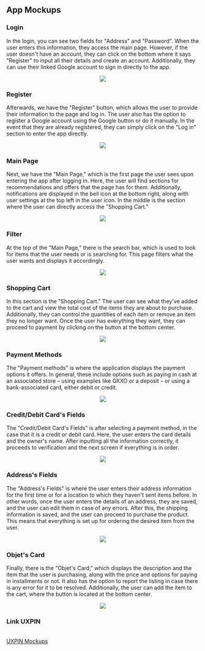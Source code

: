 ## App Mockups 

### Login
In the login, you can see two fields for "Address" and "Password". When the user enters this information, they access the main page. However, if the user doesn't have an account, they can click on the bottom where it says "Register" to input all their details and create an account. Additionally, they can use their linked Google account to sign in directly to the app.

<p align='center'>
  <img src='https://github.com/JavierAcosta07/App-mockups/blob/main/High%20Fidelity/Images/H.F.Image%201.jpeg?raw=true'>
</p>

### Register
Afterwards, we have the "Register" button, which allows the user to provide their information to the page and log in. The user also has the option to register a Google account using the Google button or do it manually. In the event that they are already registered, they can simply click on the "Log in" section to enter the app directly.

<p align='center'>
  <img src='https://github.com/JavierAcosta07/App-mockups/blob/main/High%20Fidelity/Images/H.F.Image%202.jpeg?raw=true'>
</p>


### Main Page
Next, we have the "Main Page," which is the first page the user sees upon entering the app after logging in. Here, the user will find sections for recommendations and offers that the page has for them. Additionally, notifications are displayed in the bell icon at the bottom right, along with user settings at the top left in the user icon. In the middle is the section where the user can directly access the "Shopping Cart."

<p align='center'>
  <img src='https://github.com/JavierAcosta07/App-mockups/blob/main/High%20Fidelity/Images/H.F.Image%203.jpeg?raw=true'>
</p>

### Filter 
At the top of the "Main Page," there is the search bar, which is used to look for items that the user needs or is searching for. This page filters what the user wants and displays it accordingly.

<p align='center'>
  <img src='https://github.com/JavierAcosta07/App-mockups/blob/main/High%20Fidelity/Images/H.F.Image%204.jpeg?raw=true'>
</p>

### Shopping Cart 
In this section is the "Shopping Cart." The user can see what they've added to the cart and view the total cost of the items they are about to purchase. Additionally, they can control the quantities of each item or remove an item they no longer want. Once the user has everything they want, they can proceed to payment by clicking on the button at the bottom center.

<p align='center'>
  <img src='https://github.com/JavierAcosta07/App-mockups/blob/main/High%20Fidelity/Images/H.F.Image%205.jpeg?raw=true'>
</p>

### Payment Methods 
The "Payment methods" is where the application displays the payment options it offers. In general, these include options such as paying in cash at an associated store – using examples like OXXO or a deposit – or using a bank-associated card, either debit or credit.

<p align='center'>
  <img src='https://github.com/JavierAcosta07/App-mockups/blob/main/High%20Fidelity/Images/H.F.Image%206.jpeg?raw=true'>
</p>

### Credit/Debit Card's Fields 
The "Credit/Debit Card's Fields" is after selecting a payment method, in the case that it is a credit or debit card. Here, the user enters the card details and the owner's name. After inputting all the information correctly, it proceeds to verification and the next screen if everything is in order.

<p align='center'>
  <img src='https://github.com/JavierAcosta07/App-mockups/blob/main/High%20Fidelity/Images/H.F.Image%207.jpeg?raw=true'>
</p>

### Address's Fields
The "Address's Fields" is where the user enters their address information for the first time or for a location to which they haven't sent items before. In other words, once the user enters the details of an address, they are saved, and the user can edit them in case of any errors. After this, the shipping information is saved, and the user can proceed to purchase the product. This means that everything is set up for ordering the desired item from the user.


<p align='center'>
  <img src=https://github.com/JavierAcosta07/App-mockups/blob/main/High%20Fidelity/Images/H.F.Image%208.jpeg?raw=true''>
</p>

### Objet's Card
Finally, there is the "Objet's Card," which displays the description and the item that the user is purchasing, along with the price and options for paying in installments or not. It also has the option to report the listing in case there is any error for it to be resolved. Additionally, the user can add the item to the cart, where the button is located at the bottom center.

<p align='center'>
  <img src='https://github.com/JavierAcosta07/App-mockups/blob/main/High%20Fidelity/Images/H.F.Image%209.jpeg?raw=true'>
</p>

### Link UXPIN 
<br>
<a href="https://app.uxpin.com/dashboard/project/2603910">UXPIN Mockups</a>
